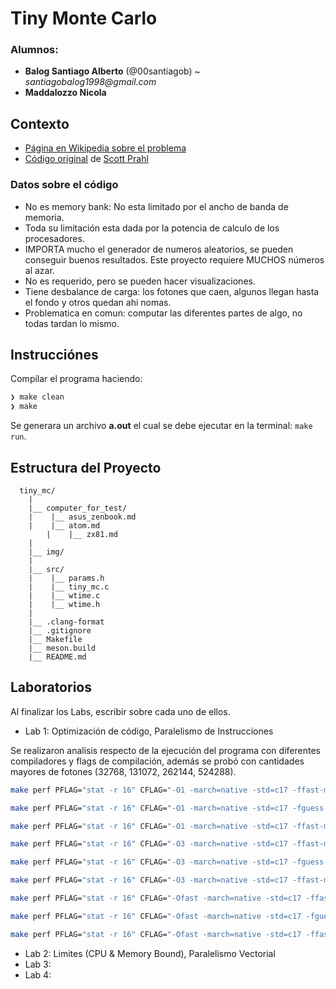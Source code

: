 # Tiny Monte Carlo

### Alumnos:
  * __Balog Santiago Alberto__ (@00santiagob) ~ _santiagobalog1998@gmail.com_
  * __Maddalozzo Nicola__

## Contexto

- [Página en Wikipedia sobre el problema](https://en.wikipedia.org/wiki/Monte_Carlo_method_for_photon_transport)
- [Código original](https://omlc.org/software/mc/) de [Scott Prahl](https://omlc.org/~prahl/)

### Datos sobre el código

* No es memory bank: No esta limitado por el ancho de banda de memoria.
* Toda su limitación esta dada por la potencia de calculo de los procesadores.
* IMPORTA mucho el generador de numeros aleatorios, se pueden conseguir buenos resultados. Este proyecto requiere MUCHOS números al azar.
* No es requerido, pero se pueden hacer visualizaciones.
* Tiene desbalance de carga: los fotones que caen, algunos llegan hasta el fondo y otros quedan ahi nomas.
* Problematica en comun: computar las diferentes partes de algo, no todas tardan lo mismo.

## Instrucciónes

Compilar el programa haciendo:

```bash
❯ make clean
❯ make
```

Se generara un archivo __a.out__ el cual se debe ejecutar en la terminal: `make run`.

## Estructura del Proyecto

      tiny_mc/
        |
        |__ computer_for_test/
        |    |__ asus_zenbook.md
        |    |__ atom.md
		    |    |__ zx81.md
        |
        |__ img/
        |
        |__ src/
        |    |__ params.h
        |    |__ tiny_mc.c
        |    |__ wtime.c
        |    |__ wtime.h
        |
        |__ .clang-format
        |__ .gitignore
        |__ Makefile
        |__ meson.build
        |__ README.md

## Laboratorios

Al finalizar los Labs, escribir sobre cada uno de ellos.

  * Lab 1: Optimización de código, Paralelismo de Instrucciones

  Se realizaron analisis respecto de la ejecución del programa con diferentes compiladores y flags de compilación, además se probó con cantidades mayores de fotones (32768, 131072, 262144, 524288).

```bash
make perf PFLAG="stat -r 16" CFLAG="-O1 -march=native -std=c17 -ffast-math -finline-functions"

make perf PFLAG="stat -r 16" CFLAG="-O1 -march=native -std=c17 -fguess-branch-probability -funroll-loops"

make perf PFLAG="stat -r 16" CFLAG="-O1 -march=native -std=c17 -ffast-math -fguess-branch-probability -funroll-loops -finline-functions"

make perf PFLAG="stat -r 16" CFLAG="-O3 -march=native -std=c17 -ffast-math -finline-functions"

make perf PFLAG="stat -r 16" CFLAG="-O3 -march=native -std=c17 -fguess-branch-probability -funroll-loops"

make perf PFLAG="stat -r 16" CFLAG="-O3 -march=native -std=c17 -ffast-math -fguess-branch-probability -funroll-loops -finline-functions"

make perf PFLAG="stat -r 16" CFLAG="-Ofast -march=native -std=c17 -ffast-math -finline-functions"

make perf PFLAG="stat -r 16" CFLAG="-Ofast -march=native -std=c17 -fguess-branch-probability -funroll-loops"

make perf PFLAG="stat -r 16" CFLAG="-Ofast -march=native -std=c17 -ffast-math -fguess-branch-probability -funroll-loops -finline-functions"
```

  * Lab 2: Limites (CPU & Memory Bound), Paralelismo Vectorial
  * Lab 3:
  * Lab 4: